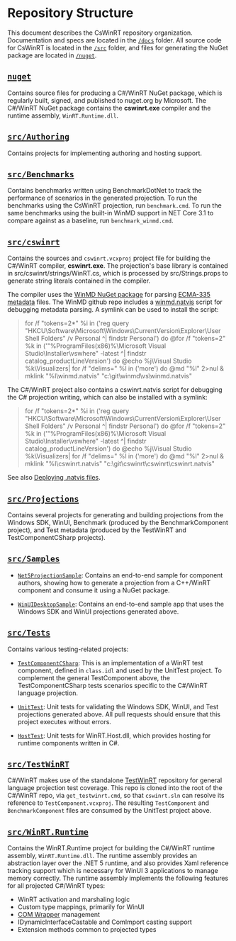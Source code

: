 # Repository Structure

This document describes the CsWinRT repository organization. Documentation and specs are located in the [`/docs`](.) folder. All source code for CsWinRT is located in the [`/src`](../src) folder, and files for generating the NuGet package are located in [`/nuget`](../nuget).

## [`nuget`](../nuget)

Contains source files for producing a C#/WinRT NuGet package, which is regularly built, signed, and published to nuget.org by Microsoft.  The C#/WinRT NuGet package contains the **cswinrt.exe** compiler and the runtime assembly, `WinRT.Runtime.dll`.

## [`src/Authoring`](../src/Authoring)

Contains projects for implementing authoring and hosting support.

## [`src/Benchmarks`](../src/Benchmarks)

Contains benchmarks written using BenchmarkDotNet to track the performance of scenarios in the generated projection.  To run the benchmarks using the CsWinRT projection, run `benchmark.cmd`.  To run the same benchmarks using the built-in WinMD support in NET Core 3.1 to compare against as a baseline, run `benchmark_winmd.cmd`.

## [`src/cswinrt`](../src/cswinrt) 

Contains the sources and `cswinrt.vcxproj` project file for building the C#/WinRT compiler, **cswinrt.exe**.  The projection's base library is contained in src/cswinrt/strings/WinRT.cs, which is processed by src/Strings.props to generate string literals contained in the compiler.

The compiler uses the [WinMD NuGet package](http://aka.ms/winmd/nuget) for parsing [ECMA-335 metadata](http://www.ecma-international.org/publications/standards/Ecma-335.htm) files.  The WinMD github repo includes a [winmd.natvis](https://github.com/microsoft/winmd/blob/master/vs/winmd.natvis) script for debugging metadata parsing.  A symlink can be used to install the script:
  > for /f "tokens=2*" %i in ('reg query "HKCU\Software\Microsoft\Windows\CurrentVersion\Explorer\User Shell Folders" /v Personal ^| findstr Personal') do @for /f "tokens=2" %k in ('"%ProgramFiles(x86)%\Microsoft Visual Studio\Installer\vswhere" -latest ^| findstr catalog_productLineVersion') do @echo %j\Visual Studio %k\Visualizers| for /f "delims=" %l in ('more') do @md "%l" 2>nul & mklink "%l\winmd.natvis" "c:\git\winmd\vs\winmd.natvis" 
  
The C#/WinRT project also contains a cswinrt.natvis script for debugging the C# projection writing, which can also be installed with a symlink:
> for /f "tokens=2*" %i in ('reg query "HKCU\Software\Microsoft\Windows\CurrentVersion\Explorer\User Shell Folders" /v Personal ^| findstr Personal') do @for /f "tokens=2" %k in ('"%ProgramFiles(x86)%\Microsoft Visual Studio\Installer\vswhere" -latest ^| findstr catalog_productLineVersion') do @echo %j\Visual Studio %k\Visualizers| for /f "delims=" %l in ('more') do @md "%l" 2>nul & mklink "%l\cswinrt.natvis" "c:\git\cswinrt\cswinrt\cswinrt.natvis"

See also [Deploying .natvis files](https://docs.microsoft.com/en-us/visualstudio/debugger/create-custom-views-of-native-objects?view=vs-2015#BKMK_natvis_location).

## [`src/Projections`](../src/Projections) 

Contains several projects for generating and building projections from the Windows SDK, WinUI, Benchmark (produced by the BenchmarkComponent project), and Test metadata (produced by the TestWinRT and TestComponentCSharp projects).

## [`src/Samples`](../src/Samples) 

- [`Net5ProjectionSample`](../src/Samples/Net5ProjectionSample): Contains an end-to-end sample for component authors, showing how to generate a projection from a C++/WinRT component and consume it using a NuGet package.

- [`WinUIDesktopSample`](../src/Samples/WinUIDesktopSample): Contains an end-to-end sample app that uses the Windows SDK and WinUI projections generated above.

## [`src/Tests`](../src/Tests)

Contains various testing-related projects:

- [`TestComponentCSharp`](../src/Tests/TestComponentCSharp): This is an implementation of a WinRT test component, defined in `class.idl` and used by the UnitTest project.  To complement the general TestComponent above, the TestComponentCSharp  tests scenarios specific to the C#/WinRT language projection.

- [`UnitTest`](../src/Tests/UnitTest): Unit tests for validating the Windows SDK, WinUI, and Test projections generated above.  All pull requests should ensure that this project executes without errors.

- [`HostTest`](../src/Tests/HostTest): Unit tests for WinRT.Host.dll, which provides hosting for runtime components written in C#.

## [`src/TestWinRT`](https://github.com/microsoft/TestWinRT/)

C#/WinRT makes use of the standalone [TestWinRT](https://github.com/microsoft/TestWinRT/) repository for general language projection test coverage.  This repo is cloned into the root of the C#/WinRT repo, via `get_testwinrt.cmd`, so that `cswinrt.sln` can resolve its reference to `TestComponent.vcxproj`.  The resulting `TestComponent` and `BenchmarkComponent` files are consumed by the UnitTest project above.

## [`src/WinRT.Runtime`](../src/WinRT.Runtime) 

Contains the WinRT.Runtime project for building the C#/WinRT runtime assembly, `WinRT.Runtime.dll`. The runtime assembly provides an abstraction layer over the .NET 5 runtime, and also provides Xaml reference tracking support which is necessary for WinUI 3 applications to manage memory correctly. The runtime assembly implements the following features for all projected C#/WinRT types:

- WinRT activation and marshaling logic
- Custom type mappings, primarily for WinUI
- [COM Wrapper](https://docs.microsoft.com/dotnet/api/system.runtime.interopservices.comwrappers?view=net-5.0) management
- IDynamicInterfaceCastable and ComImport casting support
- Extension methods common to projected types

